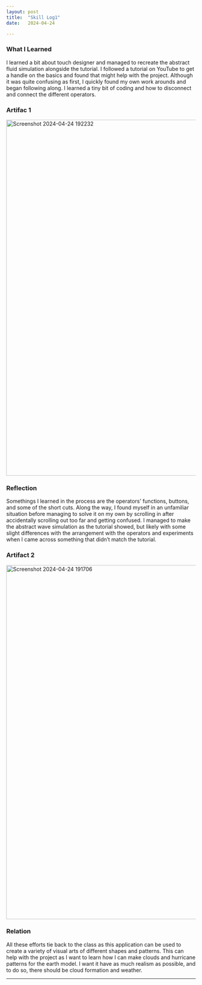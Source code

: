 ```yaml
---
layout: post
title:  "Skill Log1"
date:   2024-04-24 

---
```


### What I Learned
I learned a bit about touch designer and managed to recreate the abstract fluid simulation alongside the tutorial. I followed a tutorial on YouTube to get a handle on the basics and found that might help with the project. Although it was quite confusing as first, I quickly found my own work arounds and began following along. I learned a tiny bit of coding and how to disconnect and connect the different operators.

### Artifac 1
<img width="947" alt="Screenshot 2024-04-24 192232" src="https://github.com/doubletran/engr352/assets/168025283/a370f7d5-2fc1-432c-9fee-62cf40b2d2ec">

### Reflection
Somethings I learned in the process are the operators’ functions, buttons, and some of the short cuts. Along the way, I found myself in an unfamiliar situation before managing to solve it on my own by scrolling in after accidentally scrolling out too far and getting confused. I managed to make the abstract wave simulation as the tutorial showed, but likely with some slight differences with the arrangement with the operators and experiments when I came across something that didn’t match the tutorial.

### Artifact 2
<img width="942" alt="Screenshot 2024-04-24 191706" src="https://github.com/doubletran/engr352/assets/168025283/19bd0005-9512-4d1e-9720-eedeffb880f7">

### Relation
All these efforts tie back to the class as this application can be used to create a variety of visual arts of different shapes and patterns. This can help with the project as I want to learn how I can make clouds and hurricane patterns for the earth model. I want it have as much realism as possible, and to do so, there should be cloud formation and weather.

---
